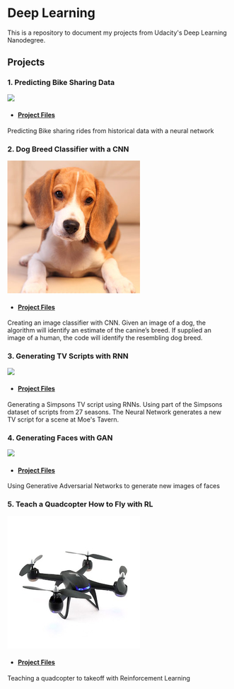 # Deep Learning 

This is a repository to document my projects from Udacity's Deep Learning Nanodegree. 

## Projects

### 1. Predicting Bike Sharing Data 

[![](http://img.youtube.com/vi/dOwEDeJp8yw/0.jpg)](http://www.youtube.com/watch?v=dOwEDeJp8yw "Introduction to the Bike Sharing Project")

* #### [Project Files](https://github.com/mj14991/Udacity_DeepLearningND/tree/master/Project%201%20-%20Bike%20Sharing)


Predicting Bike sharing rides from historical data with a neural network

### 2. Dog Breed Classifier with a CNN

![Doggo](https://github.com/mj14991/Udacity_DeepLearningND/blob/master/Pictures/dog01.jpg)


* #### [Project Files](https://github.com/mj14991/Udacity_DeepLearningND/tree/master/Project%202%20-%20Dog%20Breed%20Classifier%20-%20Image%20Classifier)

Creating an image classifier with CNN. Given an image of a dog, the algorithm will identify an estimate of the canine’s breed. If supplied an image of a human, the code will identify the resembling dog breed. 


### 3. Generating TV Scripts with RNN

[![](http://img.youtube.com/vi/qNpv7IjQzo0/0.jpg)](http://www.youtube.com/watch?v=qNpv7IjQzo0 "Generating TV Scripts with RNN")

* #### [Project Files](https://github.com/mj14991/Udacity_DeepLearningND/tree/master/Project%203%20-%20RNN%20Generate%20TV%20Scripts)

Generating a Simpsons TV script using RNNs. Using part of the Simpsons dataset of scripts from 27 seasons. The Neural Network generates a new TV script for a scene at Moe's Tavern.

### 4. Generating Faces with GAN
[![](http://img.youtube.com/vi/jvJtHYBX7sM/0.jpg)](http://www.youtube.com/watch?v=jvJtHYBX7sM "Generating Faces with GAN")

* #### [Project Files](https://github.com/mj14991/Udacity_DeepLearningND/tree/master/Project%204%20-%20GAN%20Generate%20Faces)

Using Generative Adversarial Networks to generate new images of faces

### 5. Teach a Quadcopter How to Fly with RL

![Quadcopter](https://github.com/mj14991/Udacity_DeepLearningND/blob/master/Pictures/quadcopter.jpg)

* #### [Project Files](https://github.com/mj14991/Udacity_DeepLearningND/tree/master/Project%203%20-%20RNN%20Generate%20TV%20Scripts)

Teaching a quadcopter to takeoff with Reinforcement Learning

